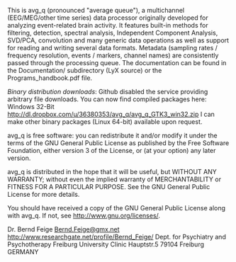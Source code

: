 This is avg_q (pronounced "average queue"), a multichannel (EEG/MEG/other
time series) data processor originally developed for analyzing event-related
brain activity.  It features built-in methods for filtering, detection,
spectral analysis, Independent Component Analysis, SVD/PCA, convolution and
many generic data operations as well as support for reading and writing several
data formats. Metadata (sampling rates / frequency resolution, events / markers,
channel names) are consistently passed through the processing queue.
The documentation can be found in the Documentation/ subdirectory (LyX source)
or the Programs_handbook.pdf file.

*Binary distribution downloads*: Github disabled the service providing arbitrary
file downloads. You can now find compiled packages here:
 Windows 32-Bit http://dl.dropbox.com/u/36380353/avg_q/avg_q_GTK3_win32.zip
I can make other binary packages (Linux 64-bit) available upon request.

avg_q is free software: you can redistribute it and/or modify
it under the terms of the GNU General Public License as published by
the Free Software Foundation, either version 3 of the License, or
(at your option) any later version.

avg_q is distributed in the hope that it will be useful,
but WITHOUT ANY WARRANTY; without even the implied warranty of
MERCHANTABILITY or FITNESS FOR A PARTICULAR PURPOSE.  See the
GNU General Public License for more details.

You should have received a copy of the GNU General Public License
along with avg_q.  If not, see <http://www.gnu.org/licenses/>.

Dr. Bernd Feige <Bernd.Feige@gmx.net>
http://www.researchgate.net/profile/Bernd_Feige/
Dept. for Psychiatry and Psychotherapy
Freiburg University Clinic
Hauptstr.5
79104 Freiburg
GERMANY
